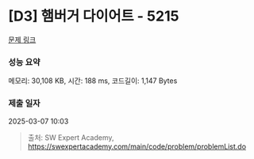 # [D3] 햄버거 다이어트 - 5215 

[문제 링크](https://swexpertacademy.com/main/code/problem/problemDetail.do?contestProbId=AWT-lPB6dHUDFAVT) 

### 성능 요약

메모리: 30,108 KB, 시간: 188 ms, 코드길이: 1,147 Bytes

### 제출 일자

2025-03-07 10:03



> 출처: SW Expert Academy, https://swexpertacademy.com/main/code/problem/problemList.do